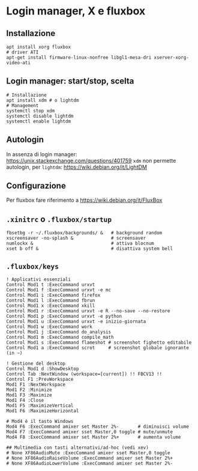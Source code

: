 # Login manager, X e fluxbox

## Installazione 
```
apt install xorg fluxbox
# driver ATI
apt-get install firmware-linux-nonfree libgl1-mesa-dri xserver-xorg-video-ati
```

## Login manager: start/stop, scelta
```
# Installazione
apt install xdm # o lightdm
# Management
systemctl stop xdm
systemctl disable lightdm
systemctl enable lightdm
```

## Autologin
In assenza di login manager: https://unix.stackexchange.com/questions/401759
`xdm` non permette autologin, per `lightdm`: https://wiki.debian.org/it/LightDM

## Configurazione
Per fluxbox fare riferimento a https://wiki.debian.org/it/FluxBox


## `.xinitrc` o `.fluxbox/startup`

```
fbsetbg -r ~/.fluxbox/backgrounds/ &   # background random
xscreensaver -no-splash &              # screensaver
numlockx &                             # attiva blocnum
xset b off &                           # disattiva system bell
```


## `.fluxbox/keys`

```
! Applicativi essenziali
Control Mod1 t :ExecCommand urxvt
Control Mod1 f :ExecCommand urxvt -e mc
Control Mod1 i :ExecCommand firefox
Control Mod1 l :ExecCommand fbrun
Control Mod1 x :ExecCommand xkill
Control Mod1 r :ExecCommand urxvt -e R --no-save --no-restore
Control Mod1 p :ExecCommand urxvt -e python
Control Mod1 u :ExecCommand urxvt -e inizio-giornata
Control Mod1 w :ExecCommand work
Control Mod1 j :ExecCommand do_analysis
Control Mod1 m :ExecCommand compile_math
Control Mod1 s :ExecCommand flameshot # screenshot fighetto editabile
Control Mod1 a :ExecCommand scrot     # screenshot globale ignorante (in ~)

! Gestione del desktop
Control Mod1 d :ShowDesktop
Control Tab :NextWindow (workspace=[current]) !! FBCV13 !!
Control F1 :PrevWorkspace
Mod1 F1 :NextWorkspace
Mod1 F2 :Minimize
Mod1 F3 :Maximize
Mod1 F4 :Close
Mod1 F5 :MaximizeVertical
Mod1 F6 :MaximizeHorizontal

# Mod4 è il tasto Windows
Mod4 F6 :ExecCommand amixer set Master 2%-       # diminuisci volume
Mod4 F7 :ExecCommand amixer sset Master,0 toggle # mute/unmute
Mod4 F8 :ExecCommand amixer set Master 2%+       # aumenta volume

## Multimedia con tasti alternativi/ad-hoc (vedi xev)
# None XF86AudioMute :ExecCommand amixer sset Master,0 toggle
# None XF86AudioRaiseVolume :ExecCommand amixer set Master 2%+
# None XF86AudioLowerVolume :ExecCommand amixer set Master 2%-
```
